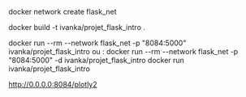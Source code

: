 docker network create flask_net

docker build -t ivanka/projet_flask_intro .

docker run --rm --network flask_net -p "8084:5000"  ivanka/projet_flask_intro
 ou : docker run --rm --network flask_net -p "8084:5000" -d ivanka/projet_flask_intro
      docker run ivanka/projet_flask_intro


http://0.0.0.0:8084/plotly2
